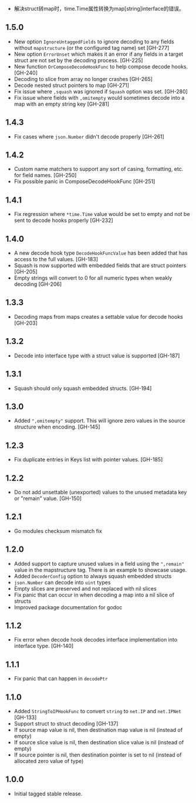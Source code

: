 * 解决struct转map时，time.Time属性转换为map[string]interface的错误。
## 1.5.0

* New option `IgnoreUntaggedFields` to ignore decoding to any fields
  without `mapstructure` (or the configured tag name) set [GH-277]
* New option `ErrorUnset` which makes it an error if any fields
  in a target struct are not set by the decoding process. [GH-225]
* New function `OrComposeDecodeHookFunc` to help compose decode hooks. [GH-240]
* Decoding to slice from array no longer crashes [GH-265]
* Decode nested struct pointers to map [GH-271]
* Fix issue where `,squash` was ignored if `Squash` option was set. [GH-280]
* Fix issue where fields with `,omitempty` would sometimes decode
  into a map with an empty string key [GH-281]

## 1.4.3

* Fix cases where `json.Number` didn't decode properly [GH-261]

## 1.4.2

* Custom name matchers to support any sort of casing, formatting, etc. for
  field names. [GH-250]
* Fix possible panic in ComposeDecodeHookFunc [GH-251]

## 1.4.1

* Fix regression where `*time.Time` value would be set to empty and not be sent
  to decode hooks properly [GH-232]

## 1.4.0

* A new decode hook type `DecodeHookFuncValue` has been added that has
  access to the full values. [GH-183]
* Squash is now supported with embedded fields that are struct pointers [GH-205]
* Empty strings will convert to 0 for all numeric types when weakly decoding [GH-206]

## 1.3.3

* Decoding maps from maps creates a settable value for decode hooks [GH-203]

## 1.3.2

* Decode into interface type with a struct value is supported [GH-187]

## 1.3.1

* Squash should only squash embedded structs. [GH-194]

## 1.3.0

* Added `",omitempty"` support. This will ignore zero values in the source
  structure when encoding. [GH-145]

## 1.2.3

* Fix duplicate entries in Keys list with pointer values. [GH-185]

## 1.2.2

* Do not add unsettable (unexported) values to the unused metadata key
  or "remain" value. [GH-150]

## 1.2.1

* Go modules checksum mismatch fix

## 1.2.0

* Added support to capture unused values in a field using the `",remain"` value
  in the mapstructure tag. There is an example to showcase usage.
* Added `DecoderConfig` option to always squash embedded structs
* `json.Number` can decode into `uint` types
* Empty slices are preserved and not replaced with nil slices
* Fix panic that can occur in when decoding a map into a nil slice of structs
* Improved package documentation for godoc

## 1.1.2

* Fix error when decode hook decodes interface implementation into interface
  type. [GH-140]

## 1.1.1

* Fix panic that can happen in `decodePtr`

## 1.1.0

* Added `StringToIPHookFunc` to convert `string` to `net.IP` and `net.IPNet` [GH-133]
* Support struct to struct decoding [GH-137]
* If source map value is nil, then destination map value is nil (instead of empty)
* If source slice value is nil, then destination slice value is nil (instead of empty)
* If source pointer is nil, then destination pointer is set to nil (instead of
  allocated zero value of type)

## 1.0.0

* Initial tagged stable release.
